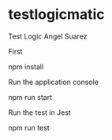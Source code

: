 # testlogicmatic
Test Logic Angel Suarez

First 

npm install

Run the application console

npm run start

Run the test in Jest

npm run test
